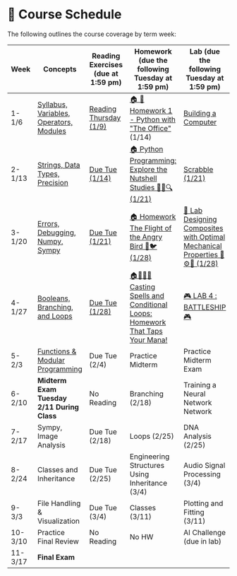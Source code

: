 # 📆 Course Schedule

The following outlines the course coverage by term week:

| Week    | Concepts                                                              | Reading Exercises (due at 1:59 pm)                    | Homework (due the following Tuesday at 1:59 pm)                                                                    | Lab (due the following Tuesday at 1:59 pm)                    |
| ------- | --------------------------------------------------------------------- | ----------------------------------------------------- | ------------------------------------------------------------------------------------------------------------------ | ------------------------------------------------------------- |
| 1-1/6   | [Syllabus, Variables, Operators, Modules](../week_1/lecture/index.md) | [Reading Thursday (1/9)](../week_1/readings/index.md) | [🏠 🧠 Homework 1 - Python with "The Office"](../week_1/homework/1_Homework_1_Python_with_The_Office.ipynb) (1/14) | [Building a Computer](../week_1/lab/1_building-a-computer.md) |
| 2-1/13  | [Strings, Data Types, Precision](../week_2/lecture/index.md)          | [Due Tue (1/14)](../week_2/readings/index.md)         | [🏠 Python Programming: Explore the Nutshell Studies 🕵️‍♀️🔍 (1/21)](../week_2/homework/1_homework.ipynb)             | [Scrabble (1/21)](../week_2/lab/1_lab_scrabble.ipynb)         |
| 3-1/20  | [Errors, Debugging, Numpy, Sympy](../week_3/lecture/index.md)                       | [Due Tue (1/21)](../week_3/readings/index.md)                                        | [🏠 Homework The Flight of the Angry Bird 🚀🐦 (1/28)](../week_3/homework/angry_bird.ipynb)                                                                                       | [🧪 Lab Designing Composites with Optimal Mechanical Properties 🔩⚙️💪 (1/28)](../week_3/lab/1_lab_composite.ipynb)                                       |
| 4-1/27  | [Booleans, Branching, and Loops](../week_4/lecture/index.md)                                                       | [Due Tue (1/28)](../week_4/readings/index.md)                                        |       [🏠🧙‍♂️📜 Casting Spells and Conditional Loops: Homework That Taps Your Mana!](../week_4/homework/homework_4.ipynb)                          | [🎮 LAB 4 : BATTLESHIP 🎮](../week_4/lab4/Lab_4_Battleship.ipynb)                                  |
| 5-2/3   |  [Functions & Modular Programming](../week_5/readings/index.md)            | Due Tue (2/4)                                         | Practice Midterm                                                                                                   | Practice Midterm Exam                                         |
| 6-2/10  | **Midterm Exam Tuesday 2/11 During Class**                         | No Reading                                            | Branching (2/18)                                                                                                   | Training a Neural Network Network                             |
| 7-2/17  |   Sympy, Image Analysis                                    | Due Tue (2/18)                                        | Loops (2/25)                                                                                                       | DNA Analysis (2/25)                                           |
| 8-2/24  | Classes and Inheritance                                               | Due Tue (2/25)                                        | Engineering Structures Using Inheritance (3/4)                                                                     | Audio Signal Processing (3/4)                                 |
| 9-3/3   | File Handling & Visualization                                         | Due Tue (3/4)                                         | Classes (3/11)                                                                                                     | Plotting and Fitting (3/11)                                   |
| 10-3/10 | Practice Final Review                                                 | No Reading                                            | No HW                                                                                                              | AI Challenge (due in lab)                                     |
| 11-3/17 | **Final Exam**                                                        |                                                       |                                                                                                                    |                                                               |
